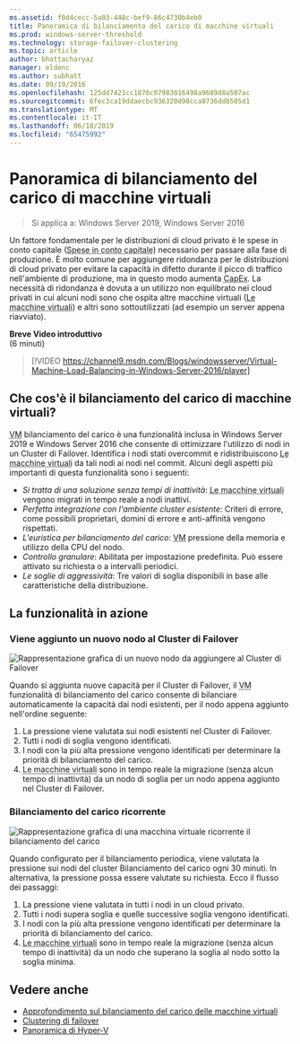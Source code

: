 ```yaml
---
ms.assetid: f0d4cecc-5a03-448c-bef9-86c4730b4eb0
title: Panoramica di bilanciamento del carico di macchine virtuali
ms.prod: windows-server-threshold
ms.technology: storage-failover-clustering
ms.topic: article
author: bhattacharyaz
manager: eldenc
ms.author: subhatt
ms.date: 09/19/2016
ms.openlocfilehash: 125dd7421cc1876c07983016498a9689d8a507ac
ms.sourcegitcommit: 6fec3ca19ddaecbc936320d98cca0736dd8505d1
ms.translationtype: MT
ms.contentlocale: it-IT
ms.lasthandoff: 06/18/2019
ms.locfileid: "65475992"
---
```

# <a name="virtual-machine-load-balancing-overview"></a>Panoramica di bilanciamento del carico di macchine virtuali

> Si applica a: Windows Server 2019, Windows Server 2016

Un fattore fondamentale per le distribuzioni di cloud privato è le spese in conto capitale (<abbr title="spese in conto capitale">Spese in conto capitale</abbr>) necessario per passare alla fase di produzione. È molto comune per aggiungere ridondanza per le distribuzioni di cloud privato per evitare la capacità in difetto durante il picco di traffico nell'ambiente di produzione, ma in questo modo aumenta <abbr title="spese in conto capitale">CapEx</abbr>. La necessità di ridondanza è dovuta a un utilizzo non equilibrato nei cloud privati in cui alcuni nodi sono che ospita altre macchine virtuali (<abbr title="macchine virtuali">Le macchine virtuali</abbr>) e altri sono sottoutilizzati (ad esempio un server appena riavviato).

<strong>Breve Video introduttivo</strong><br>(6 minuti)<br>
> [!VIDEO https://channel9.msdn.com/Blogs/windowsserver/Virtual-Machine-Load-Balancing-in-Windows-Server-2016/player]

## <a id="what-is-vm-load-balancing"></a>Che cos'è il bilanciamento del carico di macchine virtuali?
<abbr title="macchina virtuale">VM</abbr> bilanciamento del carico è una funzionalità inclusa in Windows Server 2019 e Windows Server 2016 che consente di ottimizzare l'utilizzo di nodi in un Cluster di Failover. Identifica i nodi stati overcommit e ridistribuiscono <abbr title="macchine virtuali">Le macchine virtuali</abbr> da tali nodi ai nodi nel commit. Alcuni degli aspetti più importanti di questa funzionalità sono i seguenti:

* *Si tratta di una soluzione senza tempi di inattività*: <abbr title="Macchine virtuali">Le macchine virtuali</abbr> vengono migrati in tempo reale a nodi inattivi.
* *Perfetta integrazione con l'ambiente cluster esistente*: Criteri di errore, come possibili proprietari, domini di errore e anti-affinità vengono rispettati.
* *L'euristica per bilanciamento del carico*: <abbr title="macchina virtuale">VM</abbr> pressione della memoria e utilizzo della CPU del nodo.
* *Controllo granulare*: Abilitata per impostazione predefinita. Può essere attivato su richiesta o a intervalli periodici.
* *Le soglie di aggressività*: Tre valori di soglia disponibili in base alle caratteristiche della distribuzione.

## <a id="feature-in-action"></a>La funzionalità in azione
### <a id="new-node-added"></a>Viene aggiunto un nuovo nodo al Cluster di Failover
![Rappresentazione grafica di un nuovo nodo da aggiungere al Cluster di Failover](media/vm-load-balancing/overview-VM-load-balancing-1.png)

Quando si aggiunta nuove capacità per il Cluster di Failover, il <abbr title="macchina virtuale">VM</abbr> funzionalità di bilanciamento del carico consente di bilanciare automaticamente la capacità dai nodi esistenti, per il nodo appena aggiunto nell'ordine seguente:

1. La pressione viene valutata sui nodi esistenti nel Cluster di Failover.
2. Tutti i nodi di soglia vengono identificati.
3. I nodi con la più alta pressione vengono identificati per determinare la priorità di bilanciamento del carico.
4. <abbr title="Macchine virtuali">Le macchine virtuali</abbr> sono in tempo reale la migrazione (senza alcun tempo di inattività) da un nodo di soglia per un nodo appena aggiunto nel Cluster di Failover.

### <a id="recurring-load-balancing"></a>Bilanciamento del carico ricorrente
![Rappresentazione grafica di una macchina virtuale ricorrente il bilanciamento del carico](media/vm-load-balancing/overview-VM-load-balancing-2.png)

Quando configurato per il bilanciamento periodica, viene valutata la pressione sui nodi del cluster Bilanciamento del carico ogni 30 minuti. In alternativa, la pressione possa essere valutate su richiesta. Ecco il flusso dei passaggi:

1. La pressione viene valutata in tutti i nodi in un cloud privato.
2. Tutti i nodi supera soglia e quelle successive soglia vengono identificati.
3. I nodi con la più alta pressione vengono identificati per determinare la priorità di bilanciamento del carico.
4. <abbr title="Macchine virtuali">Le macchine virtuali</abbr> sono in tempo reale la migrazione (senza alcun tempo di inattività) da un nodo che superano la soglia al nodo sotto la soglia minima.

## <a name="see-also"></a>Vedere anche
* [Approfondimento sul bilanciamento del carico delle macchine virtuali](vm-load-balancing-deep-dive.md)
* [Clustering di failover](failover-clustering-overview.md)
* [Panoramica di Hyper-V](../virtualization/hyper-v/Hyper-V-on-Windows-Server.md)
